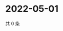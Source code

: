 # 2022-05-01

共 0 条

<!-- BEGIN WEIBO -->
<!-- 最后更新时间 Sun May 01 2022 21:24:43 GMT+0800 (China Standard Time) -->

<!-- END WEIBO -->

